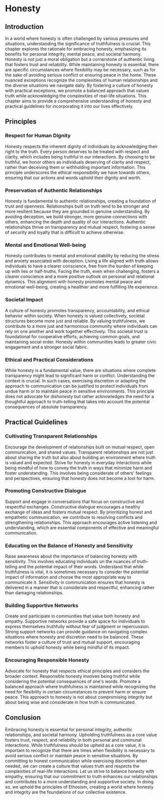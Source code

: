 # Honesty

## Introduction

In a world where honesty is often challenged by various pressures and situations, understanding the significance of truthfulness is crucial. This chapter explores the rationale for embracing honesty, emphasizing its benefits for personal integrity, mental peace, and societal harmony. Honesty is not just a moral obligation but a cornerstone of authentic living that fosters trust and reliability. While maintaining honesty is essential, there are specific circumstances where flexibility may be necessary, such as for the sake of avoiding serious conflict or ensuring peace in the home. These nuanced exceptions recognize the complexities of human relationships and the diverse situations we navigate daily. By fostering a culture of honesty with practical exceptions, we promote a balanced approach that values truth while acknowledging the complexities of real-life situations. This chapter aims to provide a comprehensive understanding of honesty and practical guidelines for incorporating it into our lives effectively.

## Principles

### Respect for Human Dignity

Honesty respects the inherent dignity of individuals by acknowledging their right to the truth. Every person deserves to be treated with respect and clarity, which includes being truthful in our interactions. By choosing to be truthful, we honor others as individuals deserving of clarity and respect, rather than deceiving them or withholding important information. This principle underscores the ethical responsibility we have towards others, ensuring that our actions and words uphold their dignity and worth.

### Preservation of Authentic Relationships

Honesty is fundamental to authentic relationships, creating a foundation of trust and openness. Relationships built on truth tend to be stronger and more resilient because they are grounded in genuine understanding. By avoiding deception, we build stronger, more genuine connections with others, enhancing the depth and quality of our interactions. Authentic relationships thrive on transparency and mutual respect, fostering a sense of security and loyalty that is difficult to achieve otherwise.

### Mental and Emotional Well-being

Honesty contributes to mental and emotional stability by reducing the stress and anxiety associated with deception. Living a life aligned with truth allows individuals to have a clearer conscience, free from the burden of keeping up with lies or half-truths. Facing the truth, even when challenging, fosters a clearer conscience and a more positive outlook on personal and relational dynamics. This alignment with honesty promotes mental peace and emotional well-being, creating a healthier and more fulfilling life experience.

### Societal Impact

A culture of honesty promotes transparency, accountability, and ethical behavior within society. When honesty is valued collectively, societal structures become more just and reliable. By valuing truthfulness, we contribute to a more just and harmonious community where individuals can rely on one another and work together effectively. This societal trust is foundational for cooperative efforts, achieving common goals, and maintaining social order. Honesty within communities leads to greater civic engagement and a stronger social fabric.

### Ethical and Practical Considerations

While honesty is a fundamental value, there are situations where complete transparency might lead to significant harm or conflict. Understanding the context is crucial. In such cases, exercising discretion or adapting the approach to communication can be justified to protect individuals from undue harm or to maintain peace in sensitive environments. This principle does not advocate for dishonesty but rather acknowledges the need for a thoughtful approach to truth-telling that takes into account the potential consequences of absolute transparency.

## Practical Guidelines

### Cultivating Transparent Relationships

Encourage the development of relationships built on mutual respect, open communication, and shared values. Transparent relationships are not just about sharing the truth but also about building an environment where truth is valued and expected. Strive for honesty in everyday interactions while being mindful of how to convey the truth in ways that minimize harm and foster understanding. This involves being considerate of others' feelings and perspectives, ensuring that honesty does not become a tool for harm.

### Promoting Constructive Dialogue

Support and engage in conversations that focus on constructive and respectful exchanges. Constructive dialogue encourages a healthy exchange of ideas and fosters mutual respect. By prioritizing honest and empathetic communication, we contribute to resolving conflicts and strengthening relationships. This approach encourages active listening and understanding, which are essential components of effective and meaningful communication.

### Educating on the Balance of Honesty and Sensitivity

Raise awareness about the importance of balancing honesty with sensitivity. This involves educating individuals on the nuances of truth-telling and the potential impact of their words. Understand that while truthfulness is vital, it is sometimes necessary to consider the potential impact of information and choose the most appropriate way to communicate it. Sensitivity in communication ensures that honesty is delivered in a manner that is considerate and respectful, enhancing rather than damaging relationships.

### Building Supportive Networks

Create and participate in communities that value both honesty and empathy. Supportive networks provide a safe space for individuals to express themselves truthfully without fear of judgment or repercussion. Strong support networks can provide guidance on navigating complex situations where honesty and discretion need to be balanced. These networks foster a culture of trust and mutual support, encouraging members to uphold honesty while being mindful of its impact.

### Encouraging Responsible Honesty

Advocate for honesty that respects ethical principles and considers the broader context. Responsible honesty involves being truthful while considering the potential consequences of one's words. Promote a balanced approach where truthfulness is maintained while recognizing the need for flexibility in certain circumstances to prevent harm or ensure peace. This approach to honesty is not about compromising integrity but about being wise and considerate in how truth is communicated.

## Conclusion

Embracing honesty is essential for personal integrity, authentic relationships, and societal harmony. Upholding truthfulness as a core value fosters trust, respect, and reliability in both personal and communal interactions. While truthfulness should be upheld as a core value, it is important to recognize that there are times when flexibility is necessary to avoid serious conflict or maintain peace in sensitive situations. By committing to honest communication while exercising discretion when needed, we can create a culture that values truth and respects the complexities of real-life interactions. Let us strive to balance honesty with empathy, ensuring that our commitment to truth enhances our relationships and contributes to a more understanding and supportive society. In doing so, we uphold the principles of Ethosism, creating a world where honesty and integrity are the foundations of our collective existence.